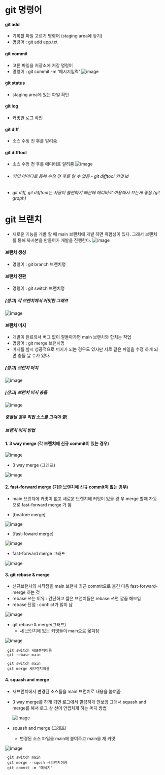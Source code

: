 # git 명령어

#### git add
- 기록할 파일 고르기 명령어 (staging area에 놓기)
- 명령어 : git add app.txt

#### git commit
- 고른 파일을 저장소에 저장 명령어
- 명령어 : git commit -m '메시지입력'
![image](https://github.com/wjdwodnr5452/git-study/assets/90361061/dd615ba5-3db3-45d4-9270-dca7fc3d353b)

#### git status
- staging area에 있는 파일 확인

#### git log
- 커밋한 로그 확인

#### git diff
- 소스 수정 전 후를 알려줌

#### git difftool
- 소스 수정 전 후를 에디터로 알려줌
![image](https://github.com/wjdwodnr5452/git-study/assets/90361061/89da5775-dfab-41c6-ac42-76fa6a3e9de7)
- ###### 커밋 아이디로 통해 수정 전 후를 알 수 있음 - git difftool 커밋 id
- ###### git diff, git difftool는 사용이 불편하기 때문에 에디터로 이용해서 보는게 좋음 (git graph)


# git 브랜치
- 새로운 기능을 개발 할 때 main 브랜치에 개발 하면 위험성이 있다. 그래서 브랜치를 통해 복사본을 만들어가 개발을 진행한다.
  ![image](https://github.com/wjdwodnr5452/git-study/assets/90361061/66744c50-56b6-4d69-9e6a-5a3ea39a3a69)

#### 브랜치 생성
- 명령어 : git branch 브랜치명

#### 브랜치 전환
- 명령어 : git switch 브랜치명

##### [참고] 각 브랜치에서 커밋한 그래프
![image](https://github.com/wjdwodnr5452/git-study/assets/90361061/a02a0e11-b05e-443f-b9f2-96a138f07222)

#### 브랜치 머지
- 개발이 완료되서 버그 없이 잘돌아가면 main 브랜치와 합치는 작업
- 명령어 : git merge 브랜치명
- 머지를 할시 성공적으로 머지가 되는 경우도 있지만 서로 같은 파일을 수정 하게 되면 충돌 날 수가 있다.

##### [참고] 브런치 머지
![image](https://github.com/wjdwodnr5452/git-study/assets/90361061/5a2099b7-1d82-4dcf-8755-253eb466e7c9)

##### [참고] 브런치 머지 충돌
![image](https://github.com/wjdwodnr5452/git-study/assets/90361061/e813d79f-7c29-44a6-871b-b0f5b76134f5)

##### 충돌날 경우 직접 소스를 고쳐야 함!

##### 브랜치 머지 방법

#### 1. 3 way merge (각 브랜치에 신규 commit이 있는 경우)
  
![image](https://github.com/wjdwodnr5452/git-study/assets/90361061/5a2099b7-1d82-4dcf-8755-253eb466e7c9)

  - 3 way merge (그래프)
    
   ![image](https://github.com/wjdwodnr5452/git-study/assets/90361061/2d6585cf-7438-495b-9fea-20547ef6d197)



#### 2. fast-forward merge (기준 브랜치에 신규 commit이 없는 경우)
  - main 브랜치에 커밋이 없고 새로운 브랜치에 커밋이 있을 경 우 merge 할때 자동으로 fast-forward merge 가 됨
  
  - [beafore merge]
    
   ![image](https://github.com/wjdwodnr5452/git-study/assets/90361061/21074470-7fab-46d4-b5c3-059e063ad3fc)

  - [fast-foward merge]
    
   ![image](https://github.com/wjdwodnr5452/git-study/assets/90361061/01ed555d-2283-4702-bd8f-4db469b3b4a9)
  
  - fast-forward merge 그래프
    
   ![image](https://github.com/wjdwodnr5452/git-study/assets/90361061/6a0f4dc7-fa31-4ed5-bfd5-42dd8b27f6ff)



#### 3. git rebase & merge
  - 신규브랜치의 시작점을 main 브랜치 최근 commit으로 옮긴 다음 fast-forward-merge 하는 것
  - rebase 쓰는 이유 : 간단하고 짧은 브랜치들은 rebase 쓰면 깔끔 해보임
  - rebase 단점 : conflict가 많이 남
    
  ![image](https://github.com/wjdwodnr5452/git-study/assets/90361061/9682681e-c206-438d-b1ac-9dee4f529268)
  
  - git rebase & merge(그래프)
    - 새 브런치에 있는 커밋들이 main으로 옮겨짐
      
   ![image](https://github.com/wjdwodnr5452/git-study/assets/90361061/ab7b4c60-4c1f-4f33-9dd5-0339eca1e5c3)

   ```
    git switch 새브랜치이름
    git rebase main

    git switch main
    git merge 새브랜치이름
   ```


    

#### 4. squash and merge
  - 새브런치에서 변경된 소스들을 main 브런치로 내용을 붙여줌
  - 3 way merge를 하게 되면 로그에서 깔끔하게 안보임 그래서 squash and merge를 해서 로그 상 선이 안겹치게 하는 머지 방법
    
    ![image](https://github.com/wjdwodnr5452/git-study/assets/90361061/8f0eedc0-b205-41a1-8c69-80d1c9a1bd76)

  - squash and merge (그래프)
    - 변경된 소스 파일을 main에 붙여주고 main을 재 커밋
      
  ![image](https://github.com/wjdwodnr5452/git-study/assets/90361061/59d0dc75-449b-43ed-a8f5-13d4356f54d4)

   ```
    git switch main
    git merge --sqush 새브랜치이름
    git commit -m '메세지'
   ```

  























